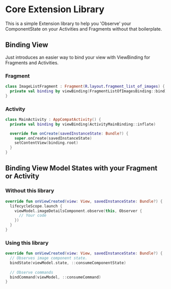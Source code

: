 # Core Extension Library

This is a simple Extension library to help you 'Observe' your ComponentState on your Activities and Fragments without that boilerplate.

## Binding View 
Just introduces an easier way to bind your view with ViewBinding for Fragments and Activities.

### Fragment 
```kotlin
class ImageListFragment : Fragment(R.layout.fragment_list_of_images) {
  private val binding by viewBinding(FragmentListOfImagesBinding::bind)
}
```

### Activity
```kotlin
class MainActivity : AppCompatActivity() {
  private val binding by viewBinding(ActivityMainBinding::inflate)

  override fun onCreate(savedInstanceState: Bundle?) {
    super.onCreate(savedInstanceState)
    setContentView(binding.root)
  }
}
```

## Binding View Model States with your Fragment or Activity

### Without this library
```kotlin
override fun onViewCreated(view: View, savedInstanceState: Bundle?) {
  lifecycleScope.launch {
    viewModel.imageDetailsComponent.observe(this, Observer {
      // Your code
    })
  }
}
```

### Using this library
```kotlin
override fun onViewCreated(view: View, savedInstanceState: Bundle?) {
  // Observes image component state.
  bindState(viewModel.state, ::consumeComponentState)
  
  // Observe commands
  bindCommand(viewModel, ::consumeCommand)
}

```
